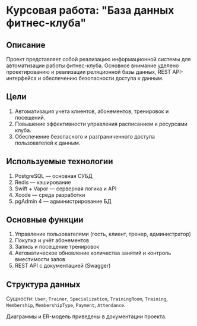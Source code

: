 # Курсовая работа: "База данных фитнес-клуба"

## Описание

Проект представляет собой реализацию информационной системы для автоматизации работы фитнес-клуба. Основное внимание уделено проектированию и реализации реляционной базы данных, REST API-интерфейса и обеспечению безопасности доступа к данным.

## Цели

1. Автоматизация учета клиентов, абонементов, тренировок и посещений.
2. Повышение эффективности управления расписанием и ресурсами клуба.
3. Обеспечение безопасного и разграниченного доступа пользователей к данным.

## Используемые технологии

1. PostgreSQL — основная СУБД
2. Redis — кэширование
3. Swift + Vapor — серверная логика и API
4. Xcode — среда разработки
5. pgAdmin 4 — администрирование БД

## Основные функции

1. Управление пользователями (гость, клиент, тренер, администратор)
2. Покупка и учёт абонементов
3. Запись и посещение тренировок
4. Автоматическое обновление количества занятий и контроль вместимости залов
5. REST API с документацией (Swagger)

## Структура данных

Сущности: `User`, `Trainer`, `Specialization`, `TrainingRoom`, `Training`, `Membership`, `MembershipType`, `Payment`, `Attendance`.

Диаграммы и ER-модель приведены в документации проекта.